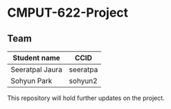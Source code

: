 # CMPUT-622-Project

## Team
|Student name      | CCID       |
|------------------|------------|
|Seeratpal Jaura   |  seeratpa  |
|Sohyun Park       |  sohyun2   |

This repository will hold further updates on the project. 
